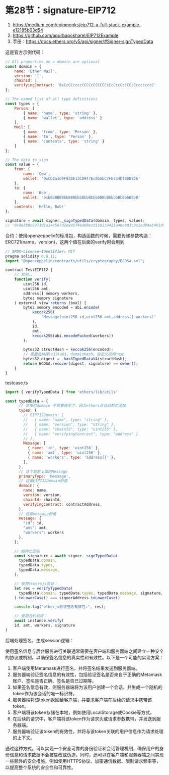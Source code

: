 # 第28节：signature-EIP712

1. https://medium.com/coinmonks/eip712-a-full-stack-example-e12185b03d54
2. https://github.com/apurbapokharel/EIP712Example
3. 手册：https://docs.ethers.org/v5/api/signer/#Signer-signTypedData

这是官方示例代码：

```js
// All properties on a domain are optional
const domain = {
    name: 'Ether Mail',
    version: '1',
    chainId: 1,
    verifyingContract: '0xCcCCccccCCCCcCCCCCCcCcCccCcCCCcCcccccccC'
};

// The named list of all type definitions
const types = {
    Person: [
        { name: 'name', type: 'string' },
        { name: 'wallet', type: 'address' }
    ],
    Mail: [
        { name: 'from', type: 'Person' },
        { name: 'to', type: 'Person' },
        { name: 'contents', type: 'string' }
    ]
};

// The data to sign
const value = {
    from: {
        name: 'Cow',
        wallet: '0xCD2a3d9F938E13CD947Ec05AbC7FE734Df8DD826'
    },
    to: {
        name: 'Bob',
        wallet: '0xbBbBBBBbbBBBbbbBbbBbbbbBBbBbbbbBbBbbBBbB'
    },
    contents: 'Hello, Bob!'
};

signature = await signer._signTypedData(domain, types, value);
// '0x463b9c9971d1a144507d2e905f4e98becd159139421a4bb8d3c9c2ed04eb401057dd0698d504fd6ca48829a3c8a7a98c1c961eae617096cb54264bbdd082e13d1c'

```



合约：使用openzeppelin的标准包，构造函数的时候，需要传递参数构造：ERC721(name，version)，这两个值在后面的verify时会用到

```js
// SPDX-License-Identifier: MIT
pragma solidity 0.8.11;
import "@openzeppelin/contracts/utils/cryptography/ECDSA.sol";

contract TestEIP712 {
    // 其他...
    function verify(
        uint256 id,
        uint256 amt,
        address[] memory workers,
        bytes memory signature
    ) external view returns (bool) {
        bytes memory encoded = abi.encode(
            keccak256(
                'Message(uint256 id,uint256 amt,address[] workers)'
            ),
            id,
            amt,
            keccak256(abi.encodePacked(workers))
        );

        bytes32 structHash = keccak256(encoded);
      	// 里面会拼接\x19\x01、domainHash、自定义结构hash
        bytes32 digest = _hashTypedDataV4(structHash);
        return ECDSA.recover(digest, signature) == owner();
    }
}
```

testcase.ts

```js
import { verifyTypedData } from 'ethers/lib/utils'

const typedData = {
      // 这里的domain 不需要再写了，因为ethers会自动帮忙添加
      types: {
        // EIP712Domain: [
        //   { name: "name", type: "string" },
        //   { name: "version", type: "string" },
        //   { name: "chainId", type: "uint256" },
        //   { name: "verifyingContract", type: "address" }
        // ],
        Message: [
          { name: 'id', type: 'uint256' },
          { name: 'amt', type: 'uint256' },
          { name: 'workers', type: 'address[]' },
        ],
      },
      // 这个就是上面的Message
      primaryType: 'Message',
      // 这是EIP712Domain的值
      domain: {
        name: name,
        version: version,
        chainId: chainId,
        verifyingContract: contractAddress,
      },
      // 这是message的值
      message: {
        "id": id,
        "amt": amt,
        "workers": workers
      },
    };

    // 结构化签名
    const signature = await signer._signTypedData(
      typedData.domain,
      typedData.types,
      typedData.message,
    );

    // 使用ethersjs验证：
    let res = verifyTypedData(
      typedData.domain, typedData.types, typedData.message, signature,
    ).toLowerCase() === signerAddress.toLowerCase()

    console.log("etherjs验证签名有效性:", res);

    // 使用合约验证：
    await instance.verify(
    id, amt, workers, signature
)
```



后端处理签名，生成session逻辑：

使用签名信息与后台服务进行关联通常需要在客户端和服务器端之间建立一种安全的协议或机制，以确保签名信息的真实性和有效性。以下是一个可能的实现方案：

1. 客户端使用Metamask进行签名，并将签名结果发送到服务器端。
2. 服务器端验证签名信息的有效性，包括验证签名是否来自于正确的Metamask账户、签名是否正确、签名是否已过期等。
3. 如果签名信息有效，则服务器端将为该用户创建一个会话，并生成一个随机的token作为该会话的唯一标识符。
4. 服务器端将该token返回给客户端，并要求客户端在后续的请求中携带该token。
5. 客户端将该token存储在本地，例如使用LocalStorage或Cookie等方式。
6. 在后续的请求中，客户端将该token作为请求头或请求参数携带，并发送到服务器端。
7. 服务器端验证该token的有效性，并将与该token关联的用户信息作为请求处理的上下文。

通过这种方式，可以实现一个安全可靠的身份验证和会话管理机制，确保用户的身份信息和请求数据不会被篡改或伪造。同时，还可以在客户端和服务器端之间实现一些额外的安全措施，例如使用HTTPS协议、加密通信数据、限制请求频率等，以提高整个系统的安全性和可靠性。
